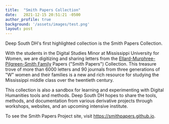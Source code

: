 ```yaml
---
title:  "Smith Papers Collection"
date:   2021-12-15 20:51:21 -0500
author_profile: true
background: '/assets/images/test.png'
layout: post
---
```

Deep South DH's first highlighted collection is the Smith Papers Collection.

With the students in the Digital Studies Minor at Mississippi University for Women, we are digitizing and sharing letters from the [Ellard-Murphree-Pilgreen-Smith Family](https://athenacommons.muw.edu/smithpapers) Papers ("Smith Papers") Collection.  This treasure trove of more than 6000 letters and 90 journals from three generations of "W" women and their families is a new and rich resource for studying the Mississippi middle class over the twentieth century.  

This collection is also a sandbox for learning and experimenting with Digital Humanities tools and methods. Deep South DH hopes to share the tools, methods, and documentation from various derivative projects through workshops, websites, and an upcoming intensive institute.

To see the Smith Papers Project site, visit https://smithpapers.github.io.